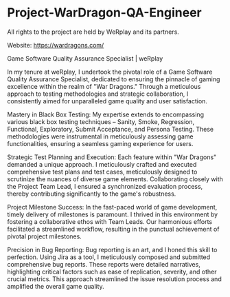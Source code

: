 # Project-WarDragon-QA-Engineer
All rights to the project are held by WeRplay and its partners.

Website: https://wardragons.com/



Game Software Quality Assurance Specialist | weRplay

In my tenure at weRplay, I undertook the pivotal role of a Game Software Quality Assurance Specialist, dedicated to ensuring the pinnacle of gaming excellence within the realm of "War Dragons." Through a meticulous approach to testing methodologies and strategic collaboration, I consistently aimed for unparalleled game quality and user satisfaction.

Mastery in Black Box Testing:
My expertise extends to encompassing various black box testing techniques – Sanity, Smoke, Regression, Functional, Exploratory, Submit Acceptance, and Persona Testing. These methodologies were instrumental in meticulously assessing game functionalities, ensuring a seamless gaming experience for users.

Strategic Test Planning and Execution:
Each feature within "War Dragons" demanded a unique approach. I meticulously crafted and executed comprehensive test plans and test cases, meticulously designed to scrutinize the nuances of diverse game elements. Collaborating closely with the Project Team Lead, I ensured a synchronized evaluation process, thereby contributing significantly to the game's robustness.

Project Milestone Success:
In the fast-paced world of game development, timely delivery of milestones is paramount. I thrived in this environment by fostering a collaborative ethos with Team Leads. Our harmonious efforts facilitated a streamlined workflow, resulting in the punctual achievement of pivotal project milestones.

Precision in Bug Reporting:
Bug reporting is an art, and I honed this skill to perfection. Using Jira as a tool, I meticulously composed and submitted comprehensive bug reports. These reports were detailed narratives, highlighting critical factors such as ease of replication, severity, and other crucial metrics. This approach streamlined the issue resolution process and amplified the overall game quality.
